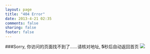 ```yaml
---
layout: page
title: "404 Error"
date: 2013-4-21 02:35
comments: false
sharing: false
footer: false
---
```

###Sorry, 你访问的页面找不到了……请核对地址, **5**秒后自动返回首页
<img src="http://bcs.duapp.com/colalife2000/images/404.jpg">
